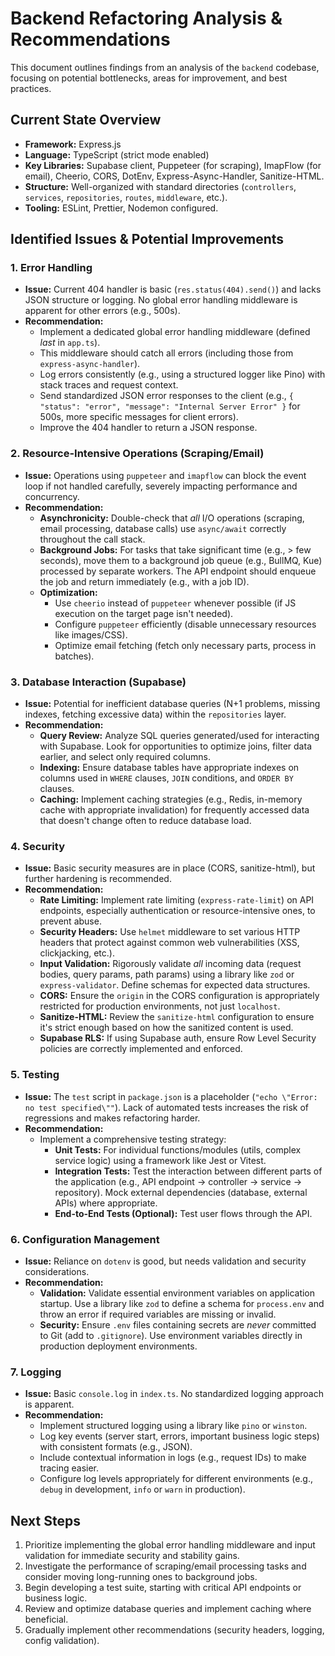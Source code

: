 # Backend Refactoring Analysis & Recommendations

This document outlines findings from an analysis of the `backend` codebase, focusing on potential bottlenecks, areas for improvement, and best practices.

## Current State Overview

*   **Framework:** Express.js
*   **Language:** TypeScript (strict mode enabled)
*   **Key Libraries:** Supabase client, Puppeteer (for scraping), ImapFlow (for email), Cheerio, CORS, DotEnv, Express-Async-Handler, Sanitize-HTML.
*   **Structure:** Well-organized with standard directories (`controllers`, `services`, `repositories`, `routes`, `middleware`, etc.).
*   **Tooling:** ESLint, Prettier, Nodemon configured.

## Identified Issues & Potential Improvements

### 1. Error Handling

*   **Issue:** Current 404 handler is basic (`res.status(404).send()`) and lacks JSON structure or logging. No global error handling middleware is apparent for other errors (e.g., 500s).
*   **Recommendation:**
    *   Implement a dedicated global error handling middleware (defined *last* in `app.ts`).
    *   This middleware should catch all errors (including those from `express-async-handler`).
    *   Log errors consistently (e.g., using a structured logger like Pino) with stack traces and request context.
    *   Send standardized JSON error responses to the client (e.g., `{ "status": "error", "message": "Internal Server Error" }` for 500s, more specific messages for client errors).
    *   Improve the 404 handler to return a JSON response.

### 2. Resource-Intensive Operations (Scraping/Email)

*   **Issue:** Operations using `puppeteer` and `imapflow` can block the event loop if not handled carefully, severely impacting performance and concurrency.
*   **Recommendation:**
    *   **Asynchronicity:** Double-check that *all* I/O operations (scraping, email processing, database calls) use `async/await` correctly throughout the call stack.
    *   **Background Jobs:** For tasks that take significant time (e.g., > few seconds), move them to a background job queue (e.g., BullMQ, Kue) processed by separate workers. The API endpoint should enqueue the job and return immediately (e.g., with a job ID).
    *   **Optimization:**
        *   Use `cheerio` instead of `puppeteer` whenever possible (if JS execution on the target page isn't needed).
        *   Configure `puppeteer` efficiently (disable unnecessary resources like images/CSS).
        *   Optimize email fetching (fetch only necessary parts, process in batches).

### 3. Database Interaction (Supabase)

*   **Issue:** Potential for inefficient database queries (N+1 problems, missing indexes, fetching excessive data) within the `repositories` layer.
*   **Recommendation:**
    *   **Query Review:** Analyze SQL queries generated/used for interacting with Supabase. Look for opportunities to optimize joins, filter data earlier, and select only required columns.
    *   **Indexing:** Ensure database tables have appropriate indexes on columns used in `WHERE` clauses, `JOIN` conditions, and `ORDER BY` clauses.
    *   **Caching:** Implement caching strategies (e.g., Redis, in-memory cache with appropriate invalidation) for frequently accessed data that doesn't change often to reduce database load.

### 4. Security

*   **Issue:** Basic security measures are in place (CORS, sanitize-html), but further hardening is recommended.
*   **Recommendation:**
    *   **Rate Limiting:** Implement rate limiting (`express-rate-limit`) on API endpoints, especially authentication or resource-intensive ones, to prevent abuse.
    *   **Security Headers:** Use `helmet` middleware to set various HTTP headers that protect against common web vulnerabilities (XSS, clickjacking, etc.).
    *   **Input Validation:** Rigorously validate *all* incoming data (request bodies, query params, path params) using a library like `zod` or `express-validator`. Define schemas for expected data structures.
    *   **CORS:** Ensure the `origin` in the CORS configuration is appropriately restricted for production environments, not just `localhost`.
    *   **Sanitize-HTML:** Review the `sanitize-html` configuration to ensure it's strict enough based on how the sanitized content is used.
    *   **Supabase RLS:** If using Supabase auth, ensure Row Level Security policies are correctly implemented and enforced.

### 5. Testing

*   **Issue:** The `test` script in `package.json` is a placeholder (`"echo \"Error: no test specified\""`). Lack of automated tests increases the risk of regressions and makes refactoring harder.
*   **Recommendation:**
    *   Implement a comprehensive testing strategy:
        *   **Unit Tests:** For individual functions/modules (utils, complex service logic) using a framework like Jest or Vitest.
        *   **Integration Tests:** Test the interaction between different parts of the application (e.g., API endpoint -> controller -> service -> repository). Mock external dependencies (database, external APIs) where appropriate.
        *   **End-to-End Tests (Optional):** Test user flows through the API.

### 6. Configuration Management

*   **Issue:** Reliance on `dotenv` is good, but needs validation and security considerations.
*   **Recommendation:**
    *   **Validation:** Validate essential environment variables on application startup. Use a library like `zod` to define a schema for `process.env` and throw an error if required variables are missing or invalid.
    *   **Security:** Ensure `.env` files containing secrets are *never* committed to Git (add to `.gitignore`). Use environment variables directly in production deployment environments.

### 7. Logging

*   **Issue:** Basic `console.log` in `index.ts`. No standardized logging approach is apparent.
*   **Recommendation:**
    *   Implement structured logging using a library like `pino` or `winston`.
    *   Log key events (server start, errors, important business logic steps) with consistent formats (e.g., JSON).
    *   Include contextual information in logs (e.g., request IDs) to make tracing easier.
    *   Configure log levels appropriately for different environments (e.g., `debug` in development, `info` or `warn` in production).

## Next Steps

1.  Prioritize implementing the global error handling middleware and input validation for immediate security and stability gains.
2.  Investigate the performance of scraping/email processing tasks and consider moving long-running ones to background jobs.
3.  Begin developing a test suite, starting with critical API endpoints or business logic.
4.  Review and optimize database queries and implement caching where beneficial.
5.  Gradually implement other recommendations (security headers, logging, config validation).
